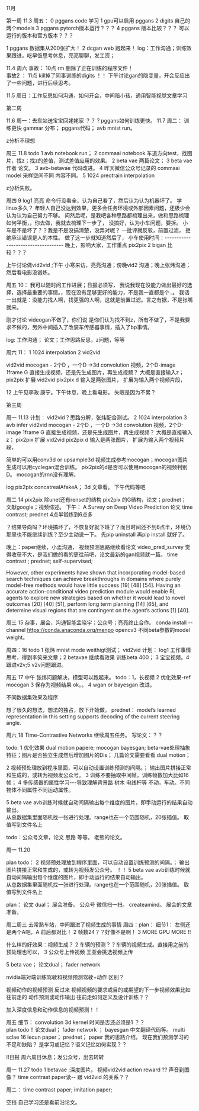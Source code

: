 

11月

第一周
11.3 周五：
0   pggans code 学习
1   gpu可以启用  pggans
2   digits 自己的两个models
3   pggans pytorch版本运行？？？
4   pggans 版本比较？？？ 可以运行的版本和官方版本？？？

1 pggans 数据集从200张扩大！
2 dcgan web 跑起来！
log：工作沟通；训练效果跟进，吃早饭思考休息，亮亮聊聊，发工资； 

11.4  周六
事故：   10点  rm  删除了正在训练的程序文件！    
事故2 ： 11点   kill掉了同事训练的digits ！！
下午讨论gan的隐变量，开会反应出了一些问题，进行后续思考。

11.5 周日：工作反思如何沟通，如何开会，中间陪小孩，通用智能视觉文章学习


第二周 

11.6 周一：去车站送宝宝回姥姥家
？？？pggans如何训练更快。
11.7 周二：  训练更快
gammar 分布；
pggans代码； 
avb mnist run。

z分析不理想

周三 11.8
todo 1  avb notebook run； 2  commaai notebook 车道方向test，找图片，找z；找z的差值，测试差值应用的效果。
2  beta vae  两篇论文； 3 beta vae 作者  论文。
3 avb-betavae  代码改进。
4 昨天微信公众号记录的 commaai model 采样空间不同 内容不同。
5 1024 preotrain interpolation

z分析失败。


周四 9 log1 亮亮 命令行没看全，认为自己看了，然后认为认为机器坏了。 学linux多久？   年轻人自己没达到效果，更多会任务环境或外部因素问题，还极少会认为认为自己努力不够。
问然后呢，是我吧各种思路都梳理出来，做和思路梳理如何平衡，，你去做，我就去梳理下一步了，
没搞好，认为小车问题，要拆。  小车是不是坏了？？我是不是没搞清楚，没弄对呢？
一批评就反驳，前置过滤，   拒绝承认错误是人的本性。
做了这一步就知道然后了，
小车使用时间：----------------------------------- 晚上，影响大家，工作重点
pix2pix 2 bigan 比较？？？

上午讨论做vid2vid ;下午 小寒来访，亮亮沟通；傍晚vid2 沟通；晚上张炜沟通；然后看电影没锻炼。


周五 10： 
我可以随时问工作进展；日报必须写，
我说我现在没能力做出最好的选择，选择最重要的事情。，现在没有足够更好的能力，不是我一直都是个..。  我话一出就是：没能力找人啊，找更强的人啊，这就是前置过滤。言之有据，不是张嘴就来。

刚才讨论 videogan不做了，你们说 是你们认为找不到z，所有不做了，不是我要求不做的，另外中间插入了改装车传感器事情，插入了bp事情。

log: 工作沟通； 论文；工作思路反思，z问题，等等

周六 11：
1   1024 interpolation  2 vid2vid  

vid2vid
mocogan - 2个D ，一个D ->3d convolution 视频，2个D-image 1frame
G 直接生成视频，还是先生成图片，再生成视频？  大概是直接输入z；
pix2pix  扩展 vid2vid 
pix2pix d 输入是两张图片，  扩展为输入两个视频片段，

12  上午见李政 康宁。下午休息，晚上看电影， 失眠是因为不累？


第三周

周一 11.13   计划： vid2vid？思路分解，张炜配合测试。  2  1024 interpolation  3 avb infer
vid2vid
mocogan - 2个D ，一个D ->3d convolution 视频，2个D-image 1frame
G 直接生成视频，还是先生成图片，再生成视频？  大概是直接输入z；
pix2pix  扩展 vid2vid 
pix2pix d 输入是两张图片，  扩展为输入两个视频片段，

简单的可以用conv3d or upsample3d
视频生成参考mocogan；mocogan图片生成可以用cyclegan混合训练。
pix2pix的d是否可以使用mocogan的视频判别D。   mocogan的rnn没有理解。

log pix2pix concatrealAfakeA； 3d 文章看。 下午代码等吧

周二 14  pix2pix  除unet还有renset的结构
pix2pix 的G结构，论文；prednet； 文献google；视频综述。
下午：  A Survey on Deep Video Prediction  论文   time contrast; prednet
4点半锻炼到6点多

？结果导向吗？环境搞坏了，不恢复好就下班了？而且时间还不到6点半，环境仍那里也不能继续训练？至少主动说一下。
先pip uninstall 再pip install 就好了。

晚上：paper继续，小孟沟通， 视频预测思路继续看论文
video_pred_survey 觉得收获不大，是我们做的看的更往前吧，论文最新的gan视频就一篇。 time contrast ; prednet; self-supervised;

However, other experiments have shown that incorporating model-based search techniques can achieve breakthroughs in domains where purely model-free methods would have little success [19] [48] [54]. Having an accurate action-conditional video prediction module would enable RL agents to explore new strategies based on whether it would lead to novel outcomes [20] [40] [51], perform long term planning [14] [65], and determine visual regions that are contingent on the agent’s actions [1] [40].



周三  15 杂事，展会，沟通智能孟晓宇；公众号；亮亮终止合作。
conda install --channel https://conda.anaconda.org/menpo opencv3
不同beta参数的model weight。

周四：16 todo 1  张炜 mnist mode weithigt测试；
vid2vid 计划：
log1 工作事情思考，得到李笑来文章；2 betavae 继续看效果 训练beta 400； 3 宝宝视频。4 跟进v2v;5 v2v问题跟进。



周五 17  中午 张炜问题解决，模型可以跑起来。
todo：1，长视频 2 优化效果-ref mocogan   3 保存为视频结果 ok。。 
4 wgan or  bayesgan 改进。

不同数据集效果及程序

想了很久的想法，想法的独占，放下开始做。
prednet： model’s learned representation in this setting supports decoding of the current steering angle.
 
周六 18  Time-Contrastive Networks  继续周五任务。
写论文：？？  
  
todo: 
1 优化效果 dual motion papere; mocogan  bayesgan; beta-vae处理抽象特征；图片是否独立生成然后增加图片的Dis；
几篇论文需要看看 dual motion；

2 视频预处理放到程序里面，可以自动设置训练预测的间隔。； 输出图片拼接正常和生成的，或转为视频发公众号。
3 训练不要抽取中间帧，训练帧数加大比如16帧；
4 多传感器的属性学习---导致理解背景路 树木 电线杆等 不动，车动。不同物体不同属性不同运动属性。

5 beta vae avb训练时候就自动间隔输出每个维度的图片，即手动运行的结果自动输出。  
从总数据集里面随机找一张进行处理。range也在一个范围随机，20张插值。
取值写到文件名上

todo：公众号文章，论文 思路 等等。
老熊的论文。




周一 11.20

plan todo：
2 视频预处理放到程序里面，可以自动设置训练预测的间隔。； 输出图片拼接正常和生成的，或转为视频发公众号。
！！
5 beta vae avb训练时候就自动间隔输出每个维度的图片，即手动运行的结果自动输出。  
从总数据集里面随机找一张进行处理。range也在一个范围随机，20张插值。
取值写到文件名上

plan：  论文 dual；         展会准备。 公众号 微信扫一扫。 createamind。 展会的文章准备。

周二周三 去常熟车站，中间跟进了视频生成的事情
周四：plan：
细节1：  左侧还是两个A吧，A 前后都对比！   2  帧数24？？好像不是啊！   3 MORE GPU MORE !!

什么样的好效果：视频生成？ 2   车辆的预测？？车辆的视频生成。直接用之前的预处理也可以，
3 公众号上传视频  王亚会挑选视频上传

5  beta vae； 论文dual； fader network 
 
nvidia端对端训练驾驶和视频预测驾驶+动作  区别？

视频动作的视频预测 反过来 视频视频的要求或目的或期望的下一步视频效果比如往前走的 动作预测或动作输出
往前走如何定义及设计训练？？

加入深度信息和动作信息的视频预测！！


周五 细节： convolution 3d kernel  时间是否还必须是1 ？？     
plan todo !!   论文dual； fader network  ；  bayesgan 中文翻译代码等。
multi sclae  16 lecun paper； prednet；  paper
我的思路介绍。
现在我们预测学习的不足和缺陷？
是学习或记忆？语义记忆如何实现？？

!!日报
周六周日休息；发公众号，出去转转

周一 11.27  todo 1 betavae ;深度图片。
视频vid2vid action reward ?? 声音到图像？ time contrast paper读-- 跟 vid2vid 的关系？？


周二： time contrast paper; imitation paper;

空挡 自己学习还是看前沿论文。

